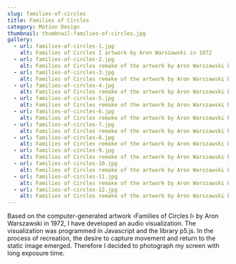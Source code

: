 ```yaml
---
slug: families-of-circles
title: Families of Circles
category: Motion Design
thumbnail: thumbnail-families-of-circles.jpg
gallery:
  - url: families-of-circles-1.jpg
    alt: Families of Circles I artwork by Aron Warszawski in 1972
  - url: families-of-circles-2.jpg
    alt: Families of Circles remake of the artwork by Aron Warszawski by taking long exposure time photographs of a 3d model.
  - url: families-of-circles-3.jpg
    alt: Families of Circles remake of the artwork by Aron Warszawski by taking long exposure time photographs of a 3d model.
  - url: families-of-circles-4.jpg
    alt: Families of Circles remake of the artwork by Aron Warszawski by taking long exposure time photographs of a 3d model.
  - url: families-of-circles-5.jpg
    alt: Families of Circles remake of the artwork by Aron Warszawski by taking long exposure time photographs of a 3d model.
  - url: families-of-circles-6.jpg
    alt: Families of Circles remake of the artwork by Aron Warszawski by taking long exposure time photographs of a 3d model.
  - url: families-of-circles-7.jpg
    alt: Families of Circles remake of the artwork by Aron Warszawski by taking long exposure time photographs of a 3d model.  
  - url: families-of-circles-8.jpg
    alt: Families of Circles remake of the artwork by Aron Warszawski by taking long exposure time photographs of a 3d model.
  - url: families-of-circles-9.jpg
    alt: Families of Circles remake of the artwork by Aron Warszawski by taking long exposure time photographs of a 3d model.
  - url: families-of-circles-10.jpg
    alt: Families of Circles remake of the artwork by Aron Warszawski by taking long exposure time photographs of a 3d model.
  - url: families-of-circles-11.jpg
    alt: Families of Circles remake of the artwork by Aron Warszawski by taking long exposure time photographs of a 3d model.
  - url: families-of-circles-12.jpg
    alt: Families of Circles remake of the artwork by Aron Warszawski by taking long exposure time photographs of a 3d model.  
---
```

Based on the computer-generated artwork ‹Families of Circles I› by Aron Warszawski in 1972, I have developed an audio visualization. The visualization was programmed in Javascript and the library p5.js. In the process of recreation, the desire to capture movement and return to the static image emerged. Therefore I decided to photograph my screen with long exposure time.